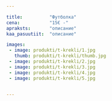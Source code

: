 ```yaml
---

title:          "Футболка"
cena:           "15€ -"
apraksts:       "описание"
kaa_pasuutiit:  "описание"

images:
 - image: produkti/t-krekli/1.jpg
   thumb: produkti/t-krekli/thumb.jpg
 - image: produkti/t-krekli/2.jpg
 - image: produkti/t-krekli/3.jpg
 - image: produkti/t-krekli/4.jpg
 - image: produkti/t-krekli/5.jpg


---
```

